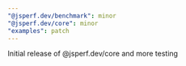 ```yaml
---
"@jsperf.dev/benchmark": minor
"@jsperf.dev/core": minor
"examples": patch
---
```


Initial release of @jsperf.dev/core and more testing
